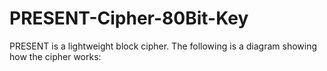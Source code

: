 # PRESENT-Cipher-80Bit-Key
PRESENT is a lightweight block cipher.
The following is a diagram showing how the cipher works:

